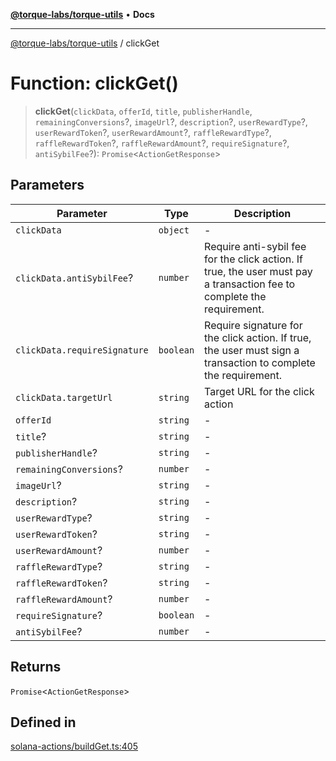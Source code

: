 [**@torque-labs/torque-utils**](../README.md) • **Docs**

***

[@torque-labs/torque-utils](../README.md) / clickGet

# Function: clickGet()

> **clickGet**(`clickData`, `offerId`, `title`, `publisherHandle`, `remainingConversions`?, `imageUrl`?, `description`?, `userRewardType`?, `userRewardToken`?, `userRewardAmount`?, `raffleRewardType`?, `raffleRewardToken`?, `raffleRewardAmount`?, `requireSignature`?, `antiSybilFee`?): `Promise`\<`ActionGetResponse`\>

## Parameters

| Parameter | Type | Description |
| ------ | ------ | ------ |
| `clickData` | `object` | - |
| `clickData.antiSybilFee`? | `number` | Require anti-sybil fee for the click action. If true, the user must pay a transaction fee to complete the requirement. |
| `clickData.requireSignature` | `boolean` | Require signature for the click action. If true, the user must sign a transaction to complete the requirement. |
| `clickData.targetUrl` | `string` | Target URL for the click action |
| `offerId` | `string` | - |
| `title`? | `string` | - |
| `publisherHandle`? | `string` | - |
| `remainingConversions`? | `number` | - |
| `imageUrl`? | `string` | - |
| `description`? | `string` | - |
| `userRewardType`? | `string` | - |
| `userRewardToken`? | `string` | - |
| `userRewardAmount`? | `number` | - |
| `raffleRewardType`? | `string` | - |
| `raffleRewardToken`? | `string` | - |
| `raffleRewardAmount`? | `number` | - |
| `requireSignature`? | `boolean` | - |
| `antiSybilFee`? | `number` | - |

## Returns

`Promise`\<`ActionGetResponse`\>

## Defined in

[solana-actions/buildGet.ts:405](https://github.com/torque-labs/torque-utils/blob/c76fb4101d477d1e8e6fb4f5de7a277964527c27/solana-actions/buildGet.ts#L405)
